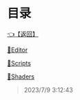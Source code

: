 # 目录  


[👈【返回】](/--目录--/00工作笔记00/--目录--00工作笔记00)  


[📁Editor](/--目录--/00工作笔记00/躲猫猫笔记/Editor/--目录--Editor)  

[📁Scripts](/--目录--/00工作笔记00/躲猫猫笔记/Scripts/--目录--Scripts)  

[📁Shaders](/--目录--/00工作笔记00/躲猫猫笔记/Shaders/--目录--Shaders)  







> 2023/7/9 3:12:43
